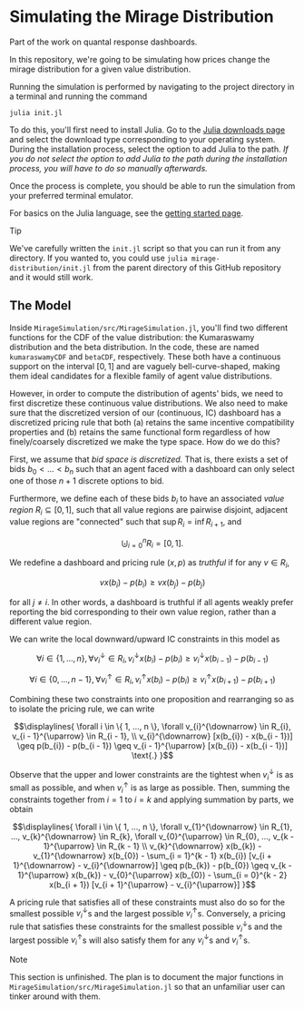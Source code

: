 # Simulating the Mirage Distribution
Part of the work on quantal response dashboards.

In this repository, we're going to be simulating how prices change the mirage distribution for a given value distribution.

Running the simulation is performed by navigating to the project directory in a terminal and running the command

```
julia init.jl
```

To do this, you'll first need to install Julia. Go to the [Julia downloads page](https://julialang.org/downloads/#current_stable_release) and select the download type corresponding to your operating system. During the installation process, select the option to add Julia to the path. *If you do not select the option to add Julia to the path during the installation process, you will have to do so manually afterwards.*

Once the process is complete, you should be able to run the simulation from your preferred terminal emulator.

For basics on the Julia language, see the [getting started page](https://docs.julialang.org/en/v1/manual/getting-started/).

> [!TIP]
> We've carefully written the `init.jl` script so that you can run it from any directory. If you wanted to, you could use `julia mirage-distribution/init.jl` from the parent directory of this GitHub repository and it would still work.


## The Model
Inside `MirageSimulation/src/MirageSimulation.jl`, you'll find two different functions for the CDF of the value distribution: the Kumaraswamy distribution and the beta distribution. In the code, these are named `kumaraswamyCDF` and `betaCDF`, respectively. These both have a continuous support on the interval $[0, 1]$ and are vaguely bell-curve-shaped, making them ideal candidates for a flexible family of agent value distributions.

However, in order to compute the distribution of agents' bids, we need to first discretize these continuous value distributions. We also need to make sure that the discretized version of our (continuous, IC) dashboard has a discretized pricing rule that both (a) retains the same incentive compatibility properties and (b) retains the same functional form regardless of how finely/coarsely discretized we make the type space. How do we do this?

First, we assume that *bid space is discretized.* That is, there exists a set of bids $b_{0} < ... < b_{n}$ such that an agent faced with a dashboard can only select one of those $n + 1$ discrete options to bid.

Furthermore, we define each of these bids $b_{i}$ to have an associated *value region* $R_{i} \subseteq [0, 1]$, such that all value regions are pairwise disjoint, adjacent value regions are "connected" such that $\sup R_{i}  = \inf R_{i + 1}$, and

```math
\biguplus_{i = 0}^{n} R_{i} = [0, 1] \text{.}
```

We redefine a dashboard and pricing rule $(x, p)$ as *truthful* if for any $v \in R_{i}$,

```math
v x(b_{i}) - p(b_{i}) \geq v x(b_{j}) - p(b_{j})
```

for all $j \neq i$. In other words, a dashboard is truthful if all agents weakly prefer reporting the bid corresponding to their own value region, rather than a different value region.

We can write the local downward/upward IC constraints in this model as

```math
\forall i \in \{ 1, ..., n \}, \forall v_{i}^{\downarrow} \in R_{i}, v_{i}^{\downarrow} x(b_{i}) - p(b_{i}) \geq v_{i}^{\downarrow} x(b_{i - 1}) - p(b_{i - 1})
```

```math
\forall i \in \{ 0, ..., n - 1 \}, \forall v_{i}^{\uparrow} \in R_{i}, v_{i}^{\uparrow} x(b_{i}) - p(b_{i}) \geq v_{i}^{\uparrow} x(b_{i + 1}) - p(b_{i + 1})
```

Combining these two constraints into one proposition and rearranging so as to isolate the pricing rule, we can write

```math
\displaylines{
\forall i \in \{ 1, ..., n \}, \forall v_{i}^{\downarrow} \in R_{i}, v_{i - 1}^{\uparrow} \in R_{i - 1},
\\ v_{i}^{\downarrow} [x(b_{i}) - x(b_{i - 1})] \geq p(b_{i}) - p(b_{i - 1}) \geq v_{i - 1}^{\uparrow} [x(b_{i}) - x(b_{i - 1})] \text{.}
}
```

Observe that the upper and lower constraints are the tightest when $v_{i}^{\downarrow}$ is as small as possible, and when $v_{i}^{\uparrow}$ is as large as possible. Then, summing the constraints together from $i = 1$ to $i = k$ and applying summation by parts, we obtain

```math
\displaylines{
\forall i \in \{ 1, ..., n \}, \forall v_{1}^{\downarrow} \in R_{1}, ..., v_{k}^{\downarrow} \in R_{k}, \forall v_{0}^{\uparrow} \in R_{0}, ..., v_{k - 1}^{\uparrow} \in R_{k - 1}
\\ v_{k}^{\downarrow} x(b_{k}) - v_{1}^{\downarrow} x(b_{0}) - \sum_{i = 1}^{k - 1} x(b_{i}) [v_{i + 1}^{\downarrow} - v_{i}^{\downarrow}] \geq p(b_{k}) - p(b_{0}) \geq v_{k - 1}^{\uparrow} x(b_{k}) - v_{0}^{\uparrow} x(b_{0}) - \sum_{i = 0}^{k - 2} x(b_{i + 1}) [v_{i + 1}^{\uparrow} - v_{i}^{\uparrow}]
}
```

A pricing rule that satisfies all of these constraints must also do so for the smallest possible $v_{i}^{\downarrow}$s and the largest possible $v_{i}^{\uparrow}$s. Conversely, a pricing rule that satisfies these constraints for the smallest possible $v_{i}^{\downarrow}$s and the largest possible $v_{i}^{\uparrow}$s will also satisfy them for any $v_{i}^{\downarrow}$s and $v_{i}^{\uparrow}$s.


> [!NOTE]  
> This section is unfinished. The plan is to document the major functions in `MirageSimulation/src/MirageSimulation.jl` so that an unfamiliar user can tinker around with them.
